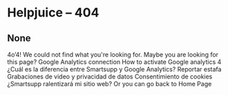 # Helpjuice – 404
## None
4o’4!
We could not find what you're looking for. 
Maybe you are looking for this page?
Google Analytics connection
How to activate Google analytics 4
¿Cuál es la diferencia entre Smartsupp y Google Analytics?
Reportar estafa
Grabaciones de video y privacidad de datos
Consentimiento de cookies
¿Smartsupp ralentizará mi sitio web?
Or you can go back to Home Page


